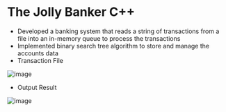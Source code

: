 # The Jolly Banker C++
- Developed a banking system that reads a string of transactions from a file into an in-memory queue to process the transactions
- Implemented binary search tree algorithm to store and manage the accounts data
- Transaction File

![image](https://user-images.githubusercontent.com/60242731/192161899-a6e750a8-ecf7-4fd4-96bb-a63c0eb876ea.png)
- Output Result

![image](https://user-images.githubusercontent.com/60242731/192161911-61016231-0fc2-45ad-a470-a6addbba1d9e.png)
